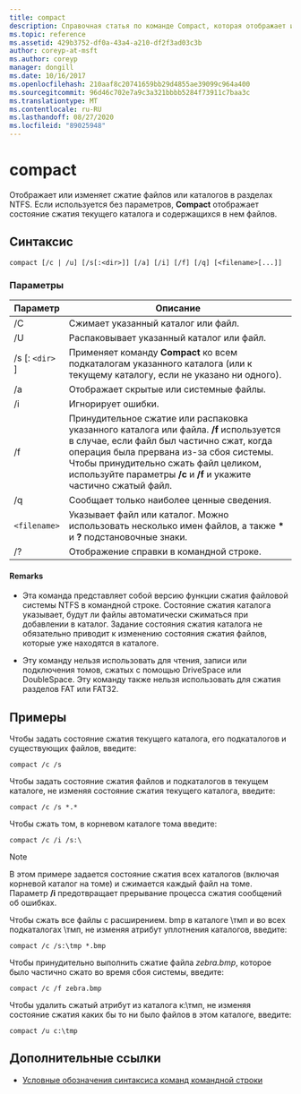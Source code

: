 ```yaml
---
title: compact
description: Справочная статья по команде Compact, которая отображает или изменяет сжатие файлов или каталогов в разделах NTFS.
ms.topic: reference
ms.assetid: 429b3752-df0a-43a4-a210-df2f3ad03c3b
author: coreyp-at-msft
ms.author: coreyp
manager: dongill
ms.date: 10/16/2017
ms.openlocfilehash: 210aaf8c20741659bb29d4855ae39099c964a400
ms.sourcegitcommit: 96d46c702e7a9c3a321bbbb5284f73911c7baa3c
ms.translationtype: MT
ms.contentlocale: ru-RU
ms.lasthandoff: 08/27/2020
ms.locfileid: "89025948"
---
```

# <a name="compact"></a>compact

Отображает или изменяет сжатие файлов или каталогов в разделах NTFS. Если используется без параметров, **Compact** отображает состояние сжатия текущего каталога и содержащихся в нем файлов.

## <a name="syntax"></a>Синтаксис

```
compact [/c | /u] [/s[:<dir>]] [/a] [/i] [/f] [/q] [<filename>[...]]
```

### <a name="parameters"></a>Параметры

| Параметр | Описание |
| --------- | ----------- |
| /C | Сжимает указанный каталог или файл. |
| /U | Распаковывает указанный каталог или файл. |
| /s [: `<dir>` ] | Применяет команду **Compact** ко всем подкаталогам указанного каталога (или к текущему каталогу, если не указано ни одного). |
| /a | Отображает скрытые или системные файлы. |
| /i | Игнорирует ошибки. |
| /f | Принудительное сжатие или распаковка указанного каталога или файла. **/f** используется в случае, если файл был частично сжат, когда операция была прервана из-за сбоя системы. Чтобы принудительно сжать файл целиком, используйте параметры **/c** и **/f** и укажите частично сжатый файл. |
| /q | Сообщает только наиболее ценные сведения. |
| `<filename>` | Указывает файл или каталог. Можно использовать несколько имен файлов, а также **&#42;** и **?** подстановочные знаки. |
| /? | Отображение справки в командной строке. |

#### <a name="remarks"></a>Remarks

- Эта команда представляет собой версию функции сжатия файловой системы NTFS в командной строке. Состояние сжатия каталога указывает, будут ли файлы автоматически сжиматься при добавлении в каталог. Задание состояния сжатия каталога не обязательно приводит к изменению состояния сжатия файлов, которые уже находятся в каталоге.

- Эту команду нельзя использовать для чтения, записи или подключения томов, сжатых с помощью DriveSpace или DoubleSpace. Эту команду также нельзя использовать для сжатия разделов FAT или FAT32.

## <a name="examples"></a>Примеры

Чтобы задать состояние сжатия текущего каталога, его подкаталогов и существующих файлов, введите:

```
compact /c /s
```

Чтобы задать состояние сжатия файлов и подкаталогов в текущем каталоге, не изменяя состояние сжатия текущего каталога, введите:

```
compact /c /s *.*
```

Чтобы сжать том, в корневом каталоге тома введите:

```
compact /c /i /s:\
```

> [!NOTE]
> В этом примере задается состояние сжатия всех каталогов (включая корневой каталог на томе) и сжимается каждый файл на томе. Параметр **/i** предотвращает прерывание процесса сжатия сообщений об ошибках.

Чтобы сжать все файлы с расширением. bmp в каталоге \тмп и во всех подкаталогах \тмп, не изменяя атрибут уплотнения каталогов, введите:

```
compact /c /s:\tmp *.bmp
```

Чтобы принудительно выполнить сжатие файла *zebra.bmp*, которое было частично сжато во время сбоя системы, введите:

```
compact /c /f zebra.bmp
```

Чтобы удалить сжатый атрибут из каталога к:\тмп, не изменяя состояние сжатия каких бы то ни было файлов в этом каталоге, введите:

```
compact /u c:\tmp
```

## <a name="additional-references"></a>Дополнительные ссылки

- [Условные обозначения синтаксиса команд командной строки](command-line-syntax-key.md)